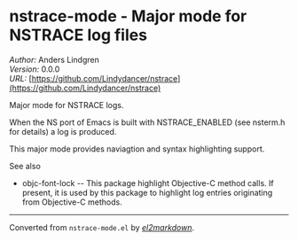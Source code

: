 # nstrace-mode - Major mode for NSTRACE log files

*Author:* Anders Lindgren<br>
*Version:* 0.0.0<br>
*URL:* [https://github.com/Lindydancer/nstrace](https://github.com/Lindydancer/nstrace)<br>

Major mode for NSTRACE logs.

When the NS port of Emacs is built with NSTRACE_ENABLED (see
nsterm.h for details) a log is produced.

This major mode provides naviagtion and syntax highlighting
support.

See also

- objc-font-lock -- This package highlight Objective-C method
  calls.  If present, it is used by this package to highlight log
  entries originating from Objective-C methods.


---
Converted from `nstrace-mode.el` by [*el2markdown*](https://github.com/Lindydancer/el2markdown).
